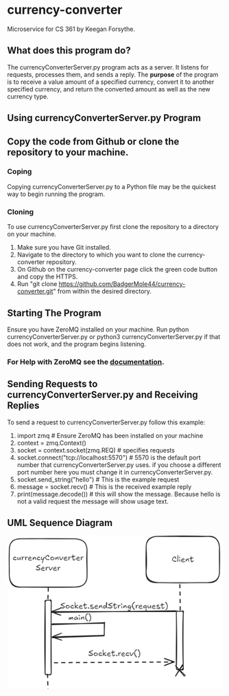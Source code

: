 # currency-converter
Microservice for CS 361 by Keegan Forsythe.

## What does this program do?
The currencyConverterServer.py program acts as a server. It listens for requests, processes them, and sends a reply.
The **purpose** of the program is to receive a value amount of a specified currency, convert it to another specified currency,
and return the converted amount as well as the new currency type.

## Using currencyConverterServer.py Program

## Copy the code from Github or clone the repository to your machine.

### Coping
Copying currencyConverterServer.py to a Python file may be the quickest way to begin running the program.

### Cloning
To use currencyConverterServer.py first clone the repository to a directory on your machine.

1. Make sure you have Git installed.
2. Navigate to the directory to which you want to clone the currency-converter repository.
3. On Github on the currency-converter page click the green code button and copy the HTTPS.
4. Run "git clone https://github.com/BadgerMole44/currency-converter.git" from within the desired directory.

## Starting The Program
Ensure you have ZeroMQ installed on your machine. Run python currencyConverterServer.py or python3 currencyConverterServer.py if that does
not work, and the program begins listening.

### For Help with ZeroMQ see the [documentation](https://zeromq.org/get-started/).

## Sending Requests to currencyConverterServer.py and Receiving Replies
To send a request to currencyConverterServer.py follow this example:
1. import zmq    # Ensure ZeroMQ has been installed on your machine
2. context = zmq.Context()
3. socket = context.socket(zmq.REQ) # specifies requests
4. socket.connect("tcp://localhost:5570") # 5570 is the default port number that currencyConverterServer.py uses. if you choose a different port number here you must change it in currencyConverterServer.py.
5. socket.send_string("hello")  # This is the example request
6. message = socket.recv()      # This is the received example reply
7. print(message.decode()) # this will show the message. Because hello is not a valid request the message will show usage text.

## UML Sequence Diagram
![UML Sequence Diagram of currencyConverterServer interacting with the client](currencyConverterUML.PNG)


